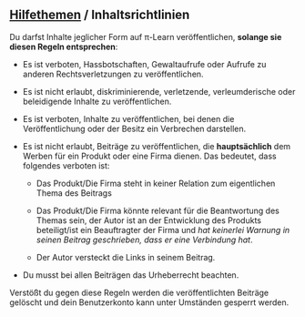 <!-- no-edit -->
## [Hilfethemen](/help) / Inhaltsrichtlinien

Du darfst Inhalte jeglicher Form auf &pi;-Learn ver&ouml;ffentlichen, **solange sie diesen Regeln entsprechen**:

- Es ist verboten, Hassbotschaften, Gewaltaufrufe oder Aufrufe zu anderen Rechtsverletzungen zu ver&ouml;ffentlichen.
- Es ist nicht erlaubt, diskriminierende, verletzende, verleumderische oder beleidigende Inhalte zu ver&ouml;ffentlichen.
- Es ist verboten, Inhalte zu ver&ouml;ffentlichen, bei denen die Ver&ouml;ffentlichung oder der Besitz ein Verbrechen darstellen.
- Es ist nicht erlaubt, Beitr&auml;ge zu ver&ouml;ffentlichen, die **haupts&auml;chlich** dem Werben f&uuml;r ein Produkt oder eine Firma dienen. Das bedeutet, dass folgendes verboten ist:
	- Das Produkt/Die Firma steht in keiner Relation zum eigentlichen Thema des Beitrags
	- Das Produkt/Die Firma k&ouml;nnte relevant f&uuml;r die Beantwortung des Themas sein, der Autor ist an der Entwicklung des Produkts beteiligt/ist ein Beauftragter der Firma und *hat keinerlei Warnung in seinen Beitrag geschrieben, dass er eine Verbindung hat*.
	- Der Autor versteckt die Links in seinem Beitrag.
- Du musst bei allen Beitr&auml;gen das Urheberrecht beachten.

Verst&ouml;&szlig;t du gegen diese Regeln werden die ver&ouml;ffentlichten Beitr&auml;ge gel&ouml;scht und dein Benutzerkonto kann unter Umst&auml;nden gesperrt werden.